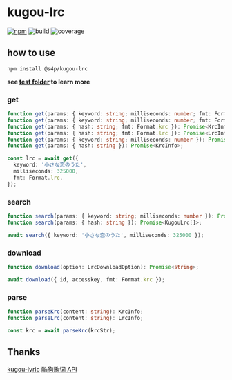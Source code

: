 # kugou-lrc

[![npm](https://img.shields.io/npm/v/@s4p/kugou-lrc.svg?label=%40s4p%2Fkugou-lrc&style=flat-square)](https://www.npmjs.com/package/@s4p/kugou-lrc)
![build](https://gitlab.com/shang-music/kugou-lrc/badges/develop/build.svg)
![coverage](https://gitlab.com/shang-music/kugou-lrc/badges/develop/coverage.svg)

## how to use

`npm install @s4p/kugou-lrc`

**see [test folder](https://github.com/xinshangshangxin/music/tree/5.x/kugou-lrc/test) to learn more**

### get

```ts
function get(params: { keyword: string; milliseconds: number; fmt: Format.krc }): Promise<KrcInfo>;
function get(params: { keyword: string; milliseconds: number; fmt: Format.lrc }): Promise<LrcInfo>;
function get(params: { hash: string; fmt: Format.krc }): Promise<KrcInfo>;
function get(params: { hash: string; fmt: Format.lrc }): Promise<LrcInfo>;
function get(params: { keyword: string; milliseconds: number }): Promise<KrcInfo>;
function get(params: { hash: string }): Promise<KrcInfo>;

const lrc = await get({
  keyword: '小さな恋のうた',
  milliseconds: 325000,
  fmt: Format.lrc,
});
```

### search

```ts
function search(params: { keyword: string; milliseconds: number }): Promise<KugouLrc[]>;
function search(params: { hash: string }): Promise<KugouLrc[]>;

await search({ keyword: '小さな恋のうた', milliseconds: 325000 });
```

### download

```ts
function download(option: LrcDownloadOption): Promise<string>;

await download({ id, accesskey, fmt: Format.krc });
```

### parse

```ts
function parseKrc(content: string): KrcInfo;
function parseLrc(content: string): LrcInfo;

const krc = await parseKrc(krcStr);
```

## Thanks

[kugou-lyric](https://github.com/kangkang520/kugou-lyric)
[酷狗歌词 API](https://blog.csdn.net/u010752082/article/details/50810190)
